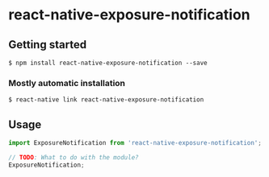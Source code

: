 # react-native-exposure-notification

## Getting started

`$ npm install react-native-exposure-notification --save`

### Mostly automatic installation

`$ react-native link react-native-exposure-notification`

## Usage
```javascript
import ExposureNotification from 'react-native-exposure-notification';

// TODO: What to do with the module?
ExposureNotification;
```
